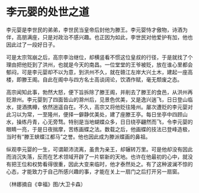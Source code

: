 # 李元婴的处世之道

李元婴是李世民的弟弟，李世民当皇帝后封他为滕王。李元婴恃才傲物，诗酒为伴，高朋满座，只是对政治不感兴趣。也正因为如此，李世民对他爱护有加，他也因此过了一段好日子。 

可是太宗驾崩之后，高宗李治继位，却横竖看不惯这位皇叔的行径，于是就找了个理由把他贬到了洪州，也就是今天的南昌。一位堂堂的王爷被贬，放在谁心里都会郁闷，可是李元婴却不以为意，到洪州不久，就在赣江左岸大兴土木，建起一座高楼，即滕王阁。自此在阁中与四方名士高谈阔论，饮酒作赋，毫无颓废之态。 

高宗闻知此事，勃然大怒，便下旨拆除了滕王阁，并削去了滕王的食邑，从洪州再贬滁州。李元婴到了四面皆山的滁州后，见景色优美，又是逸兴遄飞，日日登山临水，提酒携樽，依然逍遥自在。不久，高宗又将他贬往隆州。屡次遭贬的李元婴对此习以为常，一至隆州，便择一僻静优美处，建了座滕王亭。每日坐亭中四顾山水，操练丹青，心无旁骛。特别是当地蝴蝶众多，日日绕亭翩然而飞，令李元婴的眼睛一亮，于是日夜揣摩，苦练画蝶之法。数载之后，他画蝶的技法已登峰造极，当时有“滕王蛱蝶江都马”之誉。他也因此成为滕派蝶画的鼻祖。 

纵观李元婴的一生，可谓颠沛流离，虽贵为亲王，却辗转万里。可是他却没有因此而消沉失落，反而在艺术领域开辟了一片崭新的天地。也许在他最初的心中，就没有把王位和权势看得很重，因此大变来临时，他才泰然处之。有了这种波澜不惊的心态，才能致力于自己所感兴趣的事，才能在关上一扇门之后打开另一扇窗。 

（林娜摘自《幸福》图/大卫卡森）